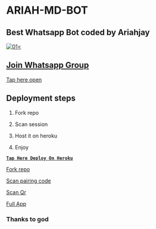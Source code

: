 # ARIAH-MD-BOT

## Best Whatsapp Bot coded by Ariahjay


  <a href="https://ibb.co/N6NMDtn"><img src="https://telegra.ph/file/f47e41a87b5598584d21c.jpg" alt="01" border="0" /><                  


## Join Whatsapp Group

[Tap here open](https://whatsapp.com/channel/0029VadMKr5CHDyqkvb0u30r)


## Deployment steps

1. Fork repo


2. Scan session


3. Host it on heroku


4. Enjoy


**[`Tap Here Deploy On Heroku`](https://dashboard.heroku.com/new?template=https://github.com/Ariahjay/ARIAH-MD-BOT)**



[Fork repo](https://github.com/Ariahjay/ARIAH-MD-BOT/fork)



[Scan pairing code](https://ariahjaytest-39007aed5d38.herokuapp.com/pair)



[Scan Qr](https://ariahjaytest-39007aed5d38.herokuapp.com/qr)



[Full App](https://ariahjaytest-39007aed5d38.herokuapp.com/qr)


### Thanks to god
